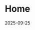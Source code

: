 ---
title: 'Home'
date: 2025-09-25
type: landing
sections:
  - block: columns
    content:
      - block: resume-biography
        content:
          username: admin
        design:
          spacing:
            padding: [0, 0, 0, 0]

      - block: markdown
        content:
          text: |
            <style>
              .slider-container {
                position: relative;
                width: 100%;
                height: 500px; 
                margin: 2rem auto;
                overflow: hidden;
                border-radius: 10px;
              }
              .slider-container .slide { display: none; width: 100%; height: 100%; }
              .slider-container .slide img { width: 100%; height: 100%; object-fit: cover; vertical-align: middle; }
              .slider-container .prev, .slider-container .next { cursor: pointer; position: absolute; top: 50%; width: auto; padding: 16px; margin-top: -22px; color: white; font-weight: bold; font-size: 20px; transition: 0.6s ease; border-radius: 0 3px 3px 0; user-select: none; background-color: rgba(0,0,0,0.5); }
              .slider-container .next { right: 0; border-radius: 3px 0 0 3px; }
              .slider-container .prev:hover, .slider-container .next:hover { background-color: rgba(0,0,0,0.8); }
            </style>

            <div class="slider-container">
              <div class="slide"><img src="/ko/gallery/my-gallery/JuJak.jpg" alt="슬라이드 1"></div>
              <div class="slide"><img src="/ko/gallery/my-gallery/JuJak.jpg" alt="슬라이드 2"></div>
              <div class="slide"><img src="/ko/gallery/my-gallery/JuJak.jpg" alt="슬라이드 3"></div>
              <a class="prev" onclick="sliderPlusSlides(-1)">&#10094;</a>
              <a class="next" onclick="sliderPlusSlides(1)">&#10095;</a>
            </div>

            <script>
              let sliderSlideIndex = 1;
              showSlides(sliderSlideIndex);
              function sliderPlusSlides(n) { showSlides(sliderSlideIndex += n); }
              function showSlides(n) {
                let i;
                let slides = document.getElementsByClassName("slide");
                if (slides.length === 0) return;
                if (n > slides.length) { sliderSlideIndex = 1 }
                if (n < 1) { sliderSlideIndex = slides.length }
                for (i = 0; i < slides.length; i++) { slides[i].style.display = "none"; }
                if (slides.length > 0) { slides[sliderSlideIndex-1].style.display = "block"; }
              }
              setInterval(function() { sliderPlusSlides(1); }, 3000);
            </script>

      - block: markdown
        content:
          text: |
            <link rel="stylesheet" href="https://unpkg.com/leaflet@1.7.1/dist/leaflet.css" />
            <script src="https://unpkg.com/leaflet@1.7.1/dist/leaflet.js"></script>

            <div style="max-width: 500px; margin: 2rem auto;">
              <h2 style="text-align: center; margin-bottom: 1.5rem;">오시는 길</h2>
              <div id="map" style="height: auto; aspect-ratio: 1 / 1; border-radius: 10px;"></div>
            </div>

            <script>
              window.addEventListener('load', function () {
                if (document.getElementById('map') && typeof L !== 'undefined') {
                  var map = L.map('map').setView([35.8469, 127.1293], 15);
                  L.tileLayer('https://{s}.tile.openstreetmap.org/{z}/{x}/{y}.png', { attribution: '&copy; <a href="https://www.openstreetmap.org/copyright">OpenStreetMap</a> contributors' }).addTo(map);
                  L.marker([35.8469, 127.1293]).addTo(map).bindPopup('전북대학교 전주캠퍼스').openPopup();
                }
              });
            </script>
        design:
          spacing:
            padding: ['3rem', 0, '6rem', 0]

      - block: collection
        content:
          title: "추천 글"
          filters:
            folders: [blog]
            count: 3
            offset: 0
        design:
          view: card
      - block: collection
        content:
          title: "포토폴리오"
          filters:
            folders: [blog]
            count: 3
            offset: 3
        design:
          view: card
      - block: collection
        content:
          title: "코딩 이야기"
          filters:
            folders: [blog]
            count: 3
            offset: 6
        design:
          view: card
---